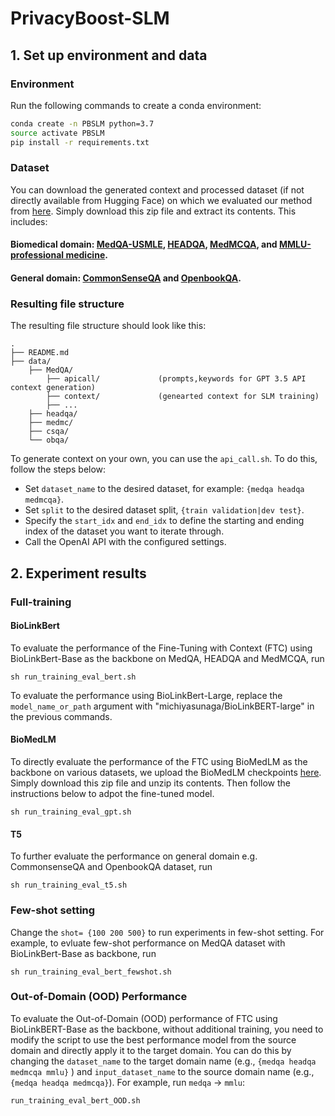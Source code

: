# PrivacyBoost-SLM

## 1. Set up environment and data

### Environment
Run the following commands to create a conda environment:
```bash
conda create -n PBSLM python=3.7
source activate PBSLM
pip install -r requirements.txt
```

### Dataset

You can download the generated context and processed dataset (if not directly available from Hugging Face) on which we evaluated our method from [here](https://drive.google.com/file/d/1JPtOkqpku540NL1wQLtWJkuGWIs2HfA0/view?usp=sharing). Simply download this zip file and extract its contents.
This includes:
#### Biomedical domain: [MedQA-USMLE](https://github.com/jind11/MedQA), [HEADQA](https://github.com/aghie/head-qa), [MedMCQA](https://medmcqa.github.io/), and [MMLU-professional medicine](https://github.com/hendrycks/test).
#### General domain: [CommonSenseQA](https://www.tau-nlp.sites.tau.ac.il/commonsenseqa) and [OpenbookQA](https://allenai.org/data/open-book-qa).


### Resulting file structure

The resulting file structure should look like this:

```plain
.
├── README.md
├── data/
    ├── MedQA/  
        ├── apicall/             (prompts,keywords for GPT 3.5 API context generation)
        ├── context/             (genearted context for SLM training)
        ├── ...
    ├── headqa/
    ├── medmc/
    ├── csqa/
    └── obqa/
```


To generate context on your own, you can use the `api_call.sh`. To do this, follow the steps below:
- Set `dataset_name` to the desired dataset, for example: `{medqa headqa medmcqa}`.
- Set `split` to the desired dataset split, `{train validation|dev test}`.
- Specify the `start_idx` and `end_idx` to define the starting and ending index of the dataset you want to iterate through.
- Call the OpenAI API with the configured settings.

## 2. Experiment results

###  Full-training 

#### BioLinkBert
To evaluate the performance of the Fine-Tuning with Context (FTC) using BioLinkBert-Base as the backbone on MedQA, HEADQA and MedMCQA, run
```
sh run_training_eval_bert.sh 
```

To evaluate the performance using BioLinkBert-Large, replace the `model_name_or_path` argument with "michiyasunaga/BioLinkBERT-large" in the previous commands.

#### BioMedLM
To directly evaluate the performance of the FTC using BioMedLM as the backbone on various datasets, we upload the BioMedLM checkpoints [here](https://drive.google.com/file/d/1gB-V6D_3xaRaYDkUrdUhJE8j6RQjNHou/view?usp=sharing). Simply download this zip file and unzip its contents. Then follow the instructions below to adpot the fine-tuned model.
```
sh run_training_eval_gpt.sh 
```

#### T5
To further evaluate the performance on general domain e.g. CommonsenseQA and OpenbookQA dataset, run

```
sh run_training_eval_t5.sh 
```


###  Few-shot setting

Change the `shot= {100 200 500}` to run experiments in few-shot setting. For example, to evluate few-shot performance on MedQA dataset with BioLinkBert-Base as backbone, run
```
sh run_training_eval_bert_fewshot.sh 
```

###  Out-of-Domain (OOD) Performance
To evaluate the Out-of-Domain (OOD) performance of FTC using BioLinkBERT-Base as the backbone, without additional training, you need to modify the script to use the best performance model from the source domain and directly apply it to the target domain. You can do this by changing the `dataset_name`  to the target domain name (e.g.,  `{medqa headqa medmcqa mmlu}` ) and `input_dataset_name` to the source domain name (e.g., `{medqa headqa medmcqa}`). For example, run `medqa` -> `mmlu`:

```
run_training_eval_bert_OOD.sh
```







